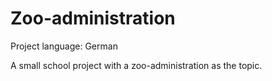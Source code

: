 # Zoo-administration
Project language: German

 A small school project with a zoo-administration as the topic.

